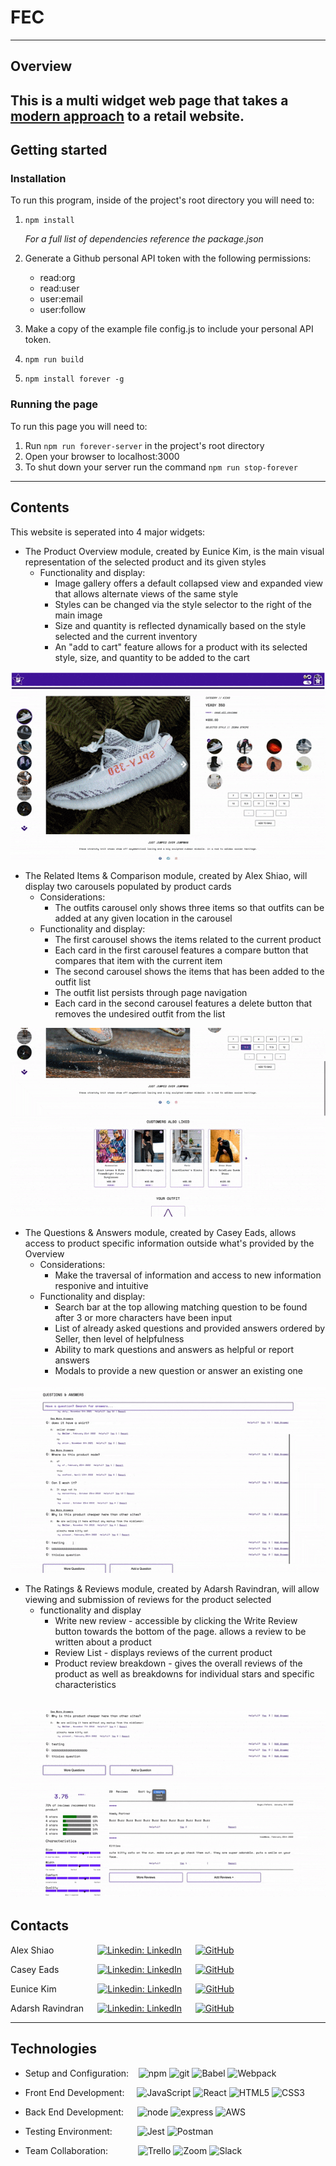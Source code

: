 # FEC #
---
## Overview ##

This is a multi widget web page that takes a [modern approach](https://xd.adobe.com/view/e600dc0f-454c-44e3-5075-7872d04189ff-9031/?fullscreen) to a retail website.
---
## Getting started ##

### Installation ###

To run this program, inside of the project's root directory you will need to:

  1. `npm install`
  
      *For a full list of dependencies reference the package.json*
  3. Generate a Github personal API token with the following permissions:
     - read:org
     - read:user
     - user:email
     - user:follow
     
  3. Make a copy of the example file config.js to include your personal API token.
  4. `npm run build`
  5. `npm install forever -g`

### Running the page ###

To run this page you will need to:

  1. Run `npm run forever-server` in the project's root directory
  2. Open your browser to localhost:3000
  3. To shut down your server run the command `npm run stop-forever`

---
## Contents ##

This website is seperated into 4 major widgets:

  * The Product Overview module, created by Eunice Kim, is the main visual representation of the selected product and its given styles
     - Functionality and display:
       - Image gallery offers a default collapsed view and expanded view that allows alternate views of the same style
       - Styles can be changed via the style selector to the right of the main image
       - Size and quantity is reflected dynamically based on the style selected and the current inventory
       - An "add to cart" feature allows for a product with its selected style, size, and quantity to be added to the cart

  ![alt text](Overview.gif)
       
  * The Related Items & Comparison module, created by Alex Shiao, will display two carousels populated by product cards
     - Considerations:
       - The outfits carousel only shows three items so that outfits can be added at any given location in the carousel
     - Functionality and display:
       - The first carousel shows the items related to the current product
       - Each card in the first carousel features a compare button that compares that item with the current item
       - The second carousel shows the items that has been added to the outfit list
       - The outfit list persists through page navigation
       - Each card in the second carousel features a delete button that removes the undesired outfit from the list
   
   ![alt text](Compare.gif)
     
  * The Questions & Answers module, created by Casey Eads, allows access to product specific information outside what's provided by the Overview
     - Considerations:
       - Make the traversal of information and access to new information responive and intuitive
     - Functionality and display:
       - Search bar at the top allowing matching question to be found after 3 or more characters have been input
       - List of already asked questions and provided answers ordered by Seller, then level of helpfulness
       - Ability to mark questions and answers as helpful or report answers
       - Modals to provide a new question or answer an existing one
   
   ![alt text](Q&A.gif)
       
  * The Ratings & Reviews module, created by Adarsh Ravindran, will allow viewing and submission of reviews for the product selected
     - functionality and display
       - Write new review - accessible by clicking the Write Review button towards the bottom of the page. allows a review to be written about a product 
       - Review List - displays reviews of the current product
       - Product review breakdown - gives the overall reviews of the product as well as breakdowns for individual stars and specific characteristics
  
  ![alt text](R&R.gif)
---
## Contacts ##

Alex Shiao &emsp; &emsp; &emsp; &nbsp;&nbsp; [![Linkedin: LinkedIn](https://img.shields.io/badge/linkedin-%230077B5.svg?style=for-the-badge&logo=linkedin&logoColor=white&link=https://www.linkedin.com/in/caleb-kim0510/)](https://www.linkedin.com/in/alexander-shiao-958221162/) &emsp; [![GitHub](https://img.shields.io/badge/github-%23121011.svg?style=for-the-badge&logo=github&logoColor=white&link=https://github.com/cariboukim)](https://github.com/alexshiao99)

Casey Eads &emsp; &emsp; &emsp;&nbsp; [![Linkedin: LinkedIn](https://img.shields.io/badge/linkedin-%230077B5.svg?style=for-the-badge&logo=linkedin&logoColor=white&link=https://www.linkedin.com/in/caleb-kim0510/)](https://www.linkedin.com/in/casey-eads-1d618/) &emsp; [![GitHub](https://img.shields.io/badge/github-%23121011.svg?style=for-the-badge&logo=github&logoColor=white&link=https://github.com/cariboukim)](https://github.com/ceads1618)

Eunice Kim &emsp; &emsp; &emsp; &nbsp; [![Linkedin: LinkedIn](https://img.shields.io/badge/linkedin-%230077B5.svg?style=for-the-badge&logo=linkedin&logoColor=white&link=https://www.linkedin.com/in/caleb-kim0510/)](https://www.linkedin.com/in/euniceyunjkim/) &emsp; [![GitHub](https://img.shields.io/badge/github-%23121011.svg?style=for-the-badge&logo=github&logoColor=white&link=https://github.com/cariboukim)](https://github.com/euniceyunjkim)

Adarsh Ravindran &emsp; [![Linkedin: LinkedIn](https://img.shields.io/badge/linkedin-%230077B5.svg?style=for-the-badge&logo=linkedin&logoColor=white&link=https://www.linkedin.com/in/caleb-kim0510/)](https://www.linkedin.com/in/adarshraj-ravindran-75832a183/) &emsp; [![GitHub](https://img.shields.io/badge/github-%23121011.svg?style=for-the-badge&logo=github&logoColor=white&link=https://github.com/cariboukim)](https://github.com/AdarshrajRav)

---
## Technologies ##

- Setup and Configuration:&nbsp; &nbsp;
 ![npm](https://img.shields.io/badge/npm-CB3837?style=for-the-badge&logo=npm&logoColor=white)
 ![git](https://img.shields.io/badge/Git-F05032?style=for-the-badge&logo=git&logoColor=white)
 ![Babel](https://img.shields.io/badge/Babel-F9DC3e?style=for-the-badge&logo=babel&logoColor=black)
 ![Webpack](https://img.shields.io/badge/webpack-%238DD6F9.svg?style=for-the-badge&logo=webpack&logoColor=black)
 
- Front End Development: &nbsp; &nbsp;
  ![JavaScript](https://img.shields.io/badge/javascript-%23323330.svg?style=for-the-badge&logo=javascript&logoColor=%23F7DF1E)
  ![React](https://img.shields.io/badge/react-%2320232a.svg?style=for-the-badge&logo=react&logoColor=%2361DAFB)
  ![HTML5](https://img.shields.io/badge/html5-%23E34F26.svg?style=for-the-badge&logo=html5&logoColor=white)
  ![CSS3](https://img.shields.io/badge/css3-%231572B6.svg?style=for-the-badge&logo=css3&logoColor=white)
  
- Back End Development: &emsp;
  ![node](https://img.shields.io/badge/Node.js-339933?style=for-the-badge&logo=nodedotjs&logoColor=white)
  ![express](https://img.shields.io/badge/Express.js-000000?style=for-the-badge&logo=express&logoColor=white)
  ![AWS](https://img.shields.io/badge/AWS-%23FF9900.svg?style=for-the-badge&logo=amazon-aws&logoColor=white)
  
- Testing Environment: &emsp; &emsp;
  ![Jest](https://img.shields.io/badge/-jest-%23C21325?style=for-the-badge&logo=jest&logoColor=white)
  ![Postman](https://img.shields.io/badge/Postman-FF6C37?style=for-the-badge&logo=postman&logoColor=white)
  
- Team Collaboration: &emsp; &emsp; &nbsp;
  ![Trello](https://img.shields.io/badge/Trello-%23026AA7.svg?style=for-the-badge&logo=Trello&logoColor=white)
  ![Zoom](https://img.shields.io/badge/Zoom-2D8CFF?style=for-the-badge&logo=zoom&logoColor=white)
  ![Slack](https://img.shields.io/badge/Slack-4A154B?style=for-the-badge&logo=slack&logoColor=white)
